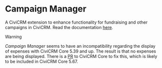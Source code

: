 # Campaign Manager

A CiviCRM extension to enhance functionality for fundraising and other campaigns
in CiviCRM. Read the
documentation [here](https://docs.civicrm.org/campaign/en/latest/).

> [!WARNING]
> *Campaign Manager* seems to have an incompatibility regarding the display of
> expenses with CiviCRM Core 5.39 and up. The result is that no expenses are
> being displayed. There is
> a [PR](https://github.com/civicrm/civicrm-core/pull/27570) to CiviCRM Core to
> fix this, which is likely to be included in CiviCRM Core 5.67.
